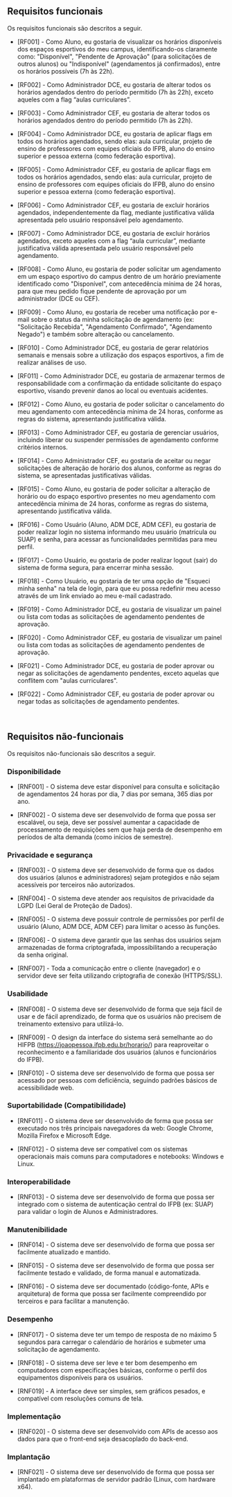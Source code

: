 ## Requisitos funcionais

Os requisitos funcionais são descritos a seguir.

- [RF001] - Como Aluno, eu gostaria de visualizar os horários disponíveis dos espaços esportivos do meu campus, identificando-os claramente como: "Disponível", "Pendente de Aprovação" (para solicitações de outros alunos) ou "Indisponível" (agendamentos já confirmados), entre os horários possíveis (7h às 22h).

- [RF002] - Como Administrador DCE, eu gostaria de alterar todos os horários agendados dentro do período permitido (7h às 22h), exceto aqueles com a flag “aulas curriculares”.

- [RF003] - Como Administrador CEF, eu gostaria de alterar todos os horários agendados dentro do período permitido (7h às 22h).

- [RF004] - Como Administrador DCE, eu gostaria de aplicar flags em todos os horários agendados, sendo elas: aula curricular, projeto de ensino de professores com equipes oficiais do IFPB, aluno do ensino superior e pessoa externa (como federação esportiva).

- [RF005] - Como Administrador CEF, eu gostaria de aplicar flags em todos os horários agendados, sendo elas: aula curricular, projeto de ensino de professores com equipes oficiais do IFPB, aluno do ensino superior e pessoa externa (como federação esportiva).

- [RF006] - Como Administrador CEF, eu gostaria de excluir horários agendados, independentemente da flag, mediante justificativa válida apresentada pelo usuário responsável pelo agendamento.

- [RF007] - Como Administrador DCE, eu gostaria de excluir horários agendados, exceto aqueles com a flag “aula curricular”, mediante justificativa válida apresentada pelo usuário responsável pelo agendamento.

- [RF008] - Como Aluno, eu gostaria de poder solicitar um agendamento em um espaço esportivo do campus dentro de um horário previamente identificado como "Disponível", com antecedência mínima de 24 horas, para que meu pedido fique pendente de aprovação por um administrador (DCE ou CEF).

- [RF009] - Como Aluno, eu gostaria de receber uma notificação por e-mail sobre o status da minha solicitação de agendamento (ex: "Solicitação Recebida", "Agendamento Confirmado", "Agendamento Negado") e também sobre alteração ou cancelamento.

- [RF010] - Como Administrador DCE, eu gostaria de gerar relatórios semanais e mensais sobre a utilização dos espaços esportivos, a fim de realizar análises de uso.

- [RF011] - Como Administrador DCE, eu gostaria de armazenar termos de responsabilidade com a confirmação da entidade solicitante do espaço esportivo, visando prevenir danos ao local ou eventuais acidentes.

- [RF012] - Como Aluno, eu gostaria de poder solicitar o cancelamento do meu agendamento com antecedência mínima de 24 horas, conforme as regras do sistema, apresentando justificativa válida.

- [RF013] - Como Administrador CEF, eu gostaria de gerenciar usuários, incluindo liberar ou suspender permissões de agendamento conforme critérios internos.

- [RF014] - Como Administrador CEF, eu gostaria de aceitar ou negar solicitações de alteração de horário dos alunos, conforme as regras do sistema, se apresentadas justificativas válidas.

- [RF015] - Como Aluno, eu gostaria de poder solicitar a alteração de horário ou do espaço esportivo presentes no meu agendamento com antecedência mínima de 24 horas, conforme as regras do sistema, apresentando justificativa válida.

- [RF016] - Como Usuário (Aluno, ADM DCE, ADM CEF), eu gostaria de poder realizar login no sistema informando meu usuário (matrícula ou SUAP) e senha, para acessar as funcionalidades permitidas para meu perfil.

- [RF017] - Como Usuário, eu gostaria de poder realizar logout (sair) do sistema de forma segura, para encerrar minha sessão.

- [RF018] - Como Usuário, eu gostaria de ter uma opção de "Esqueci minha senha" na tela de login, para que eu possa redefinir meu acesso através de um link enviado ao meu e-mail cadastrado.

- [RF019] - Como Administrador DCE, eu gostaria de visualizar um painel ou lista com todas as solicitações de agendamento pendentes de aprovação.

- [RF020] - Como Administrador CEF, eu gostaria de visualizar um painel ou lista com todas as solicitações de agendamento pendentes de aprovação.

- [RF021] - Como Administrador DCE, eu gostaria de poder aprovar ou negar as solicitações de agendamento pendentes, exceto aquelas que conflitem com "aulas curriculares".

- [RF022] - Como Administrador CEF, eu gostaria de poder aprovar ou negar todas as solicitações de agendamento pendentes.

<br>

## Requisitos não-funcionais

Os requisitos não-funcionais são descritos a seguir.

### Disponibilidade

- [RNF001] - O sistema deve estar disponível para consulta e solicitação de agendamentos 24 horas por dia, 7 dias por semana, 365 dias por ano.

- [RNF002] - O sistema deve ser desenvolvido de forma que possa ser escalável, ou seja, deve ser possível aumentar a capacidade de processamento de requisições sem que haja perda de desempenho em períodos de alta demanda (como inícios de semestre).

### Privacidade e segurança

- [RNF003] - O sistema deve ser desenvolvido de forma que os dados dos usuários (alunos e administradores) sejam protegidos e não sejam acessíveis por terceiros não autorizados.

- [RNF004] - O sistema deve atender aos requisitos de privacidade da LGPD (Lei Geral de Proteção de Dados).

- [RNF005] - O sistema deve possuir controle de permissões por perfil de usuário (Aluno, ADM DCE, ADM CEF) para limitar o acesso às funções.

- [RNF006] - O sistema deve garantir que las senhas dos usuários sejam armazenadas de forma criptografada, impossibilitando a recuperação da senha original.

- [RNF007] - Toda a comunicação entre o cliente (navegador) e o servidor deve ser feita utilizando criptografia de conexão (HTTPS/SSL).

### Usabilidade

- [RNF008] - O sistema deve ser desenvolvido de forma que seja fácil de usar e de fácil aprendizado, de forma que os usuários não precisem de treinamento extensivo para utilizá-lo.

- [RNF009] - O design da interface do sistema será semelhante ao do HIFPB (https://joaopessoa.ifpb.edu.br/horario/) para reaproveitar o reconhecimento e a familiaridade dos usuários (alunos e funcionários do IFPB).

- [RNF010] - O sistema deve ser desenvolvido de forma que possa ser acessado por pessoas com deficiência, seguindo padrões básicos de acessibilidade web.

### Suportabilidade (Compatibilidade)

- [RNF011] - O sistema deve ser desenvolvido de forma que possa ser executado nos três principais navegadores da web: Google Chrome, Mozilla Firefox e Microsoft Edge.

- [RNF012] - O sistema deve ser compatível com os sistemas operacionais mais comuns para computadores e notebooks: Windows e Linux.

### Interoperabilidade

- [RNF013] - O sistema deve ser desenvolvido de forma que possa ser integrado com o sistema de autenticação central do IFPB (ex: SUAP) para validar o login de Alunos e Administradores.

### Manutenibilidade

- [RNF014] - O sistema deve ser desenvolvido de forma que possa ser facilmente atualizado e mantido.

- [RNF015] - O sistema deve ser desenvolvido de forma que possa ser facilmente testado e validado, de forma manual e automatizada.

- [RNF016] - O sistema deve ser documentado (código-fonte, APIs e arquitetura) de forma que possa ser facilmente compreendido por terceiros e para facilitar a manutenção.

### Desempenho

- [RNF017] - O sistema deve ter um tempo de resposta de no máximo 5 segundos para carregar o calendário de horários e submeter uma solicitação de agendamento.

- [RNF018] - O sistema deve ser leve e ter bom desempenho em computadores com especificações básicas, conforme o perfil dos equipamentos disponíveis para os usuários.

- [RNF019] - A interface deve ser simples, sem gráficos pesados, e compatível com resoluções comuns de tela.

### Implementação

- [RNF020] - O sistema deve ser desenvolvido com APIs de acesso aos dados para que o front-end seja desacoplado do back-end.

### Implantação

- [RNF021] - O sistema deve ser desenvolvido de forma que possa ser implantado em plataformas de servidor padrão (Linux, com hardware x64).
